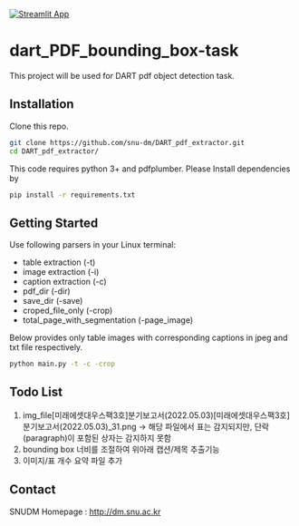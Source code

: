 [![Streamlit App](https://static.streamlit.io/badges/streamlit_badge_black_white.svg)](https://share.streamlit.io/sjskoko/dart_pdf_bounding_box-task/main/pdf_bbox_app.py)

# dart_PDF_bounding_box-task
This project will be used for DART pdf object detection task. 

## Installation
Clone this repo.
```sh
git clone https://github.com/snu-dm/DART_pdf_extractor.git
cd DART_pdf_extractor/
```
This code requires python 3+ and pdfplumber. Please Install dependencies by
```sh
pip install -r requirements.txt
```
## Getting Started
Use following parsers in your Linux terminal:
- table extraction (-t)
- image extraction (-i)
- caption extraction (-c)
- pdf_dir (-dir)
- save_dir (-save)
- croped_file_only (-crop)
- total_page_with_segmentation (-page_image) 

Below provides only table images with corresponding captions in jpeg and txt file respectively.
```sh
python main.py -t -c -crop
```


## Todo List
1. img_file\[미래에셋대우스팩3호]분기보고서(2022.05.03)\[미래에셋대우스팩3호]분기보고서(2022.05.03)_31.png -> 해당 파일에서 표는 감지되지만, 단락(paragraph)이 포함된 상자는 감지하지 못함
2. bounding box 너비를 조절하여 위아래 캡션/제목 추출기능
3. 이미지/표 개수 요약 파일 추가 

## Contact
SNUDM Homepage : http://dm.snu.ac.kr

